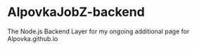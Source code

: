 # AlpovkaJobZ-backend
The Node.js Backend Layer for my ongoing additional page for Alpovka.github.io
